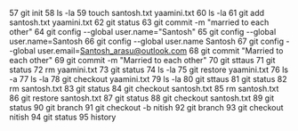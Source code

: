 57  git init
   58  ls -la
   59  touch santosh.txt yaamini.txt
   60  ls -la
   61  git add santosh.txt yaamini.txt
   62  git status
   63  git commit -m "married to each other"
   64  git config --global user.name="Santosh"
   65  git config --global user.name=Santosh
   66  git config --global user.name Santosh
   67  git config --global user.email=Santosh_arasu@outlook.com
   68  git commit "Married to each other"
   69  git commit -m "Married to each other"
   70  git sttaus
   71  git status
   72  rm yaamini.txt
   73  git status
   74  ls -la
   75  git restore yaamini.txt
   76  ls -a
   77  ls -la
   78  git checkout yaamini.txt
   79  ls -la
   80  git sttaus
   81  git status
   82  rm santosh.txt
   83  git status
   84  git checkout santosh.txt
   85  rm santosh.txt
   86  git restore santosh.txt
   87  git status
   88  git checkout santosh.txt
   89  git status
   90  git branch
   91  git checkout -b nitish
   92  git branch
   93  git checkout nitish
   94  git status
   95  history
